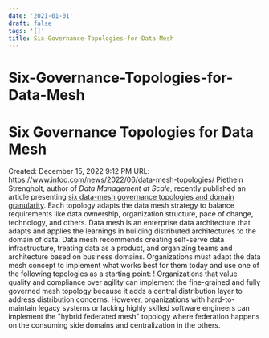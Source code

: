 ```yaml
---
date: '2021-01-01'
draft: false
tags: '[]'
title: Six-Governance-Topologies-for-Data-Mesh
---
```


# Six-Governance-Topologies-for-Data-Mesh

# Six Governance Topologies for Data Mesh
Created: December 15, 2022 9:12 PM
URL: https://www.infoq.com/news/2022/06/data-mesh-topologies/
Piethein Strengholt, author of *Data Management at Scale*, recently published an article presenting [six data-mesh governance topologies and domain granularity](https://towardsdatascience.com/data-mesh-topologies-and-domain-granularity-65290a4ebb90).
Each topology adapts the data mesh strategy to balance requirements like data ownership, organization structure, pace of change, technology, and others.
Data mesh is an enterprise data architecture that adapts and applies the learnings in building distributed architectures to the domain of data.
Data mesh recommends creating self-serve data infrastructure, treating data as a product, and organizing teams and architecture based on business domains.
Organizations must adapt the data mesh concept to implement what works best for them today and use one of the following topologies as a starting point:
!
Organizations that value quality and compliance over agility can implement the fine-grained and fully governed mesh topology because it adds a central distribution layer to address distribution concerns.
However, organizations with hard-to-maintain legacy systems or lacking highly skilled software engineers can implement the "hybrid federated mesh" topology where federation happens on the consuming side domains and centralization in the others.
